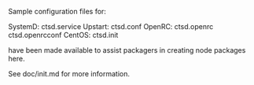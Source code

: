 Sample configuration files for:

SystemD: ctsd.service
Upstart: ctsd.conf
OpenRC:  ctsd.openrc
         ctsd.openrcconf
CentOS:  ctsd.init

have been made available to assist packagers in creating node packages here.

See doc/init.md for more information.
